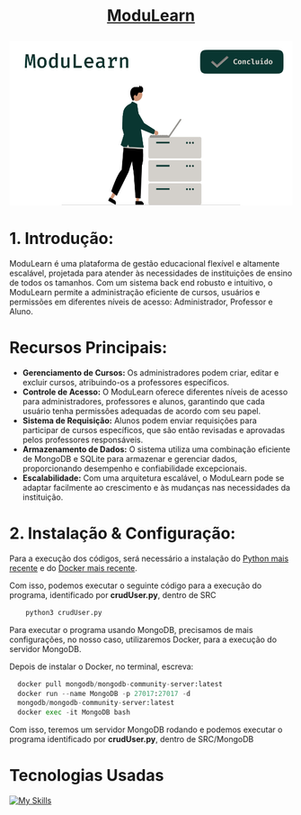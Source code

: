 <h1 align="center">

  [ModuLearn](./public/Vídeo.mp4)

</h1>

<p align="center">

![ModuLearnIMG](public/ModuLearn2.png)

</p>



# 1. Introdução:

ModuLearn é uma plataforma de gestão educacional flexível e altamente escalável, projetada para atender às necessidades de instituições de ensino de todos os tamanhos. Com um sistema back end robusto e intuitivo, o ModuLearn permite a administração eficiente de cursos, usuários e permissões em diferentes níveis de acesso: Administrador, Professor e Aluno.

# Recursos Principais:
* **Gerenciamento de Cursos:** Os administradores podem criar, editar e excluir cursos, atribuindo-os a professores específicos.
* **Controle de Acesso:** O ModuLearn oferece diferentes níveis de acesso para administradores, professores e alunos, garantindo que cada usuário tenha permissões adequadas de acordo com seu papel.
* **Sistema de Requisição:** Alunos podem enviar requisições para participar de cursos específicos, que são então revisadas e aprovadas pelos professores responsáveis.
* **Armazenamento de Dados:** O sistema utiliza uma combinação eficiente de MongoDB e SQLite para armazenar e gerenciar dados, proporcionando desempenho e confiabilidade excepcionais.
* **Escalabilidade:** Com uma arquitetura escalável, o ModuLearn pode se adaptar facilmente ao crescimento e às mudanças nas necessidades da instituição.

# 2. Instalação & Configuração:
Para a execução dos códigos, será necessário a instalação do [Python mais recente](https://www.python.org/downloads/) e do [Docker mais recente](https://www.docker.com/products/docker-desktop/).

Com isso, podemos executar o seguinte código para a execução do programa, identificado por **crudUser.py**, dentro de SRC
  
```python
    python3 crudUser.py
```

Para executar o programa usando MongoDB, precisamos de mais configurações, no nosso caso, utilizaremos Docker, para a execução do servidor MongoDB.

Depois de instalar o Docker, no terminal, escreva:

```python
  docker pull mongodb/mongodb-community-server:latest
  docker run --name MongoDB -p 27017:27017 -d
  mongodb/mongodb-community-server:latest
  docker exec -it MongoDB bash
```

Com isso, teremos um servidor MongoDB rodando e podemos executar o programa identificado por **crudUser.py**, dentro de SRC/MongoDB

# Tecnologias Usadas
[![My Skills](https://skillicons.dev/icons?i=py,sqlite,mongodb,docker,git)](https://skillicons.dev)
